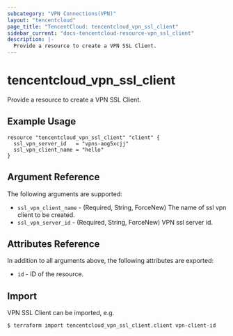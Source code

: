 ```yaml
---
subcategory: "VPN Connections(VPN)"
layout: "tencentcloud"
page_title: "TencentCloud: tencentcloud_vpn_ssl_client"
sidebar_current: "docs-tencentcloud-resource-vpn_ssl_client"
description: |-
  Provide a resource to create a VPN SSL Client.
---
```


# tencentcloud_vpn_ssl_client

Provide a resource to create a VPN SSL Client.

## Example Usage

```hcl
resource "tencentcloud_vpn_ssl_client" "client" {
  ssl_vpn_server_id   = "vpns-aog5xcjj"
  ssl_vpn_client_name = "hello"
}
```

## Argument Reference

The following arguments are supported:

* `ssl_vpn_client_name` - (Required, String, ForceNew) The name of ssl vpn client to be created.
* `ssl_vpn_server_id` - (Required, String, ForceNew) VPN ssl server id.

## Attributes Reference

In addition to all arguments above, the following attributes are exported:

* `id` - ID of the resource.



## Import

VPN SSL Client can be imported, e.g.

```
$ terraform import tencentcloud_vpn_ssl_client.client vpn-client-id
```

